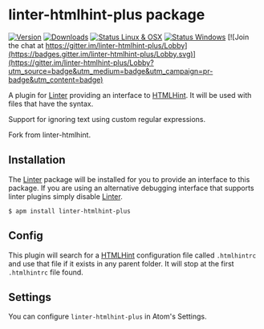 # linter-htmlhint-plus package
[![Version](https://img.shields.io/apm/v/linter-htmlhint-plus.svg?style=flat-square)](https://atom.io/packages/linter-htmlhint-plus)
[![Downloads](https://img.shields.io/apm/dm/linter-htmlhint-plus.svg?style=flat-square)](https://atom.io/packages/linter-htmlhint-plus)
[![Status Linux & OSX](https://img.shields.io/travis/hex-ci/linter-htmlhint-plus.svg?style=flat-square&label=Linux%20%26%20OSX)](https://travis-ci.org/hex-ci/linter-htmlhint-plus)
[![Status Windows](https://img.shields.io/appveyor/ci/hex-ci/linter-htmlhint-plus.svg?style=flat-square&label=Windows)](https://ci.appveyor.com/project/hex-ci/linter-htmlhint-plus)
[![Join the chat at https://gitter.im/linter-htmlhint-plus/Lobby](https://badges.gitter.im/linter-htmlhint-plus/Lobby.svg)](https://gitter.im/linter-htmlhint-plus/Lobby?utm_source=badge&utm_medium=badge&utm_campaign=pr-badge&utm_content=badge)

A plugin for [Linter] providing an interface to [HTMLHint]. It will be used with files that have the syntax.

Support for ignoring text using custom regular expressions.

Fork from linter-htmlhint.

## Installation

The [Linter] package will be installed for you to provide an interface to this package. If you are using an alternative debugging interface that supports linter plugins simply disable [Linter].

```ShellSession
$ apm install linter-htmlhint-plus
```

## Config

This plugin will search for a [HTMLHint] configuration file called `.htmlhintrc` and use that file if it exists in any parent folder. It will stop at the first `.htmlhintrc` file found.

## Settings

You can configure `linter-htmlhint-plus` in Atom's Settings.

[linter]: https://github.com/atom-community/linter "Linter"
[HTMLHint]: https://github.com/htmlhint/HTMLHint "HTMLHint"

